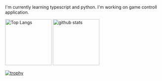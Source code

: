 I'm currently learning typescript and python.
I'm working on game controll application.

<p align="left"> 
  <img alt="Top Langs" height="150px" src="https://github-readme-stats.vercel.app/api/top-langs/?username=hightail191&layout=compact&count_private=true&show_icons=true&theme=onedark" />
  <img alt="github stats" height="150px" src="https://github-readme-stats.vercel.app/api?username=hightail191&count_private=true&show_icons=true&show_icons=true&theme=onedark" />
</p>

[![trophy](https://github-profile-trophy.vercel.app/?username=hightail191&theme=onedark&column=7
)](https://github.com/ryo-ma/github-profile-trophy)

<!--
**hightail191/hightail191** is a ✨ _special_ ✨ repository because its `README.md` (this file) appears on your GitHub profile.

Here are some ideas to get you started:

- 🔭 I’m currently working on ...
- 🌱 I’m currently learning ...
- 👯 I’m looking to collaborate on ...
- 🤔 I’m looking for help with ...
- 💬 Ask me about ...
- 📫 How to reach me: ...
- 😄 Pronouns: ...
- ⚡ Fun fact: ...
-->
